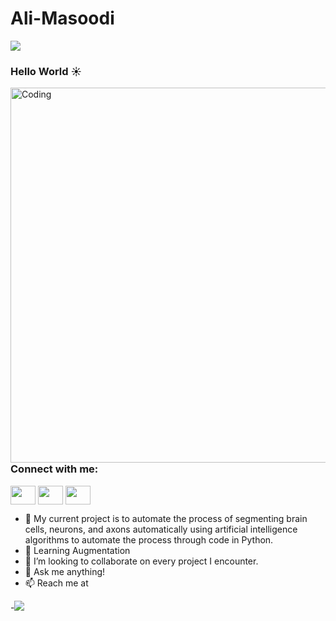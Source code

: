 # Ali-Masoodi
![](https://img.shields.io/badge/<#E97627>-<Tableau>-informational?style=flat&logo=<LOGO_NAME>&logoColor=white&color=2bbc8a)

 
 ### Hello World :sunny:
  

  <img align="right" alt="Coding" width="600" src="https://c.tenor.com/GfSX-u7VGM4AAAAC/coding.gif">
  
  <h3 align="left">Connect with me:</h3>
<p align="left">
<a href="https://twitter.com/AMasoodi_li" target="blank"><img align="center" src="https://cdn.jsdelivr.net/npm/simple-icons@3.0.1/icons/twitter.svg" alt="" height="30" width="40" /></a>
<a href="www.linkedin.com/in/ali-al-masoodi-028a47180" target="blank"><img align="center" src="https://cdn.jsdelivr.net/npm/simple-icons@3.0.1/icons/linkedin.svg" alt="" height="30" width="40" /></a>
<a href="https://www.instagram.com/ATMasoodi/" target="blank"><img align="center" src="https://cdn.jsdelivr.net/npm/simple-icons@3.0.1/icons/instagram.svg" alt="" height="30" width="40" /></a>

 
- 🔭 My current project is to automate the process of segmenting brain cells, neurons, and axons automatically using artificial intelligence algorithms to automate the process through code in Python. 
- 🌱 Learning Augmentation
- 👯 I’m looking to collaborate on every project I encounter.
- 💬 Ask me anything!
- 📫 Reach me at 

-![](https://komarev.com/ghpvc/?username=ChrisTanium&color=blueviolet&style=flat-square&label=PROFILE+REACHED)

</p>

<!--
*christanium/ChrisTanium* is a ✨ special ✨ repository because its `README.md` (this file) appears on your GitHub profile.

Here are some ideas to get you started:

- 🔭 I’m currently working on ...
- 🌱 I’m currently learning ...
- 👯 I’m looking to collaborate on ...
- 🤔 I’m looking for help with ...
- 💬 Ask me about ...
- 📫 How to reach me: ...
- 😄 Pronouns: ...
- ⚡ Fun fact: ...
-->
